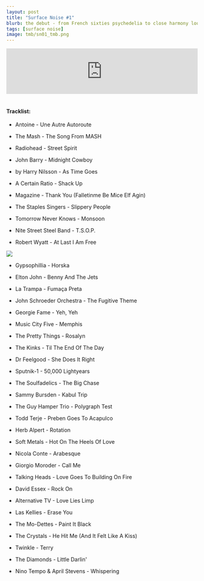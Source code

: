 ```yaml
---
layout: post
title: "Surface Noise #1"
blurb: the debut - from French sixties psychedelia to close harmony lounge...
tags: [surface noise]
image: tmb/sn01_tmb.png
---
```


<iframe width="100%" height="120" src="https://www.mixcloud.com/widget/iframe/?hide_cover=1&feed=%2Fzero_cc%2Fsurface-noise-1-13717%2F" frameborder="0" ></iframe>
&nbsp;

#### Tracklist:

- Antoine - Une Autre Autoroute
- The Mash - The Song From MASH
- Radiohead - Street Spirit
- John Barry - Midnight Cowboy
- by Harry Nilsson - As Time Goes 

- A Certain Ratio - Shack Up
- Magazine - Thank You (Falletinme Be Mice Elf Agin)
- The Staples Singers - Slippery People
- Tomorrow Never Knows - Monsoon
- Nite Street Steel Band - T.S.O.P.
- Robert Wyatt - At Last I Am Free

![](https://lh3.googleusercontent.com/B8gRT-6hrUoTG6ipVX5inVU81sSuANPh0cD4930rVv9BU17AiAKhMKsifuBWbGDdBECZ8dU3fKjOJF0Nahe9Ggw2chfMh4_3zvWmUyIY4mD-OaGyKhYeI7oikq8tYcKk6BO4MT09JPcEzENe88sKCfuXgc6tuLuf-h0f-sg5Ggwj16VmCCBtD9ZCfrGRgJRj7q9H4LHEkEC9pm3y5RA6zOTF7PvjCSuyADqaQdYOyGTFOlvSW7LHkhO6HX0TdMO2ngKliyUwKrZ58Q4kxgQnk0_0oa_QAqt8VMLjWXyCkLcLcYE_NiyLj-kSScm70SY5l9KKABUzo5MWkcFv2IYLTtLkqk8crEp8HnOsush37FntHKF80Js7fAVoYHlbar64ZsKAWH6-l5Sp9g2EuKqVPZ1GvMVHL8TjgC2VIeiRBpMWY1nX4M2C6qK8zz12UEaVT8WZGpcEdJPQfOMhTq9fpE4Xtypjx6T-dIro_wIOpupdMh0dpqTBX_BO9S8VmxEPx2ntQCkEFZ9z6JnX1MLocEhJGaxVVKYmE7P-_IGapxwMFSqvDPIGlNquHCIQKQ7jZbW53jSHlSXr_B0GqVgD0H-nkG-Ilj5BlaOfgymE2vc6KT3nnT3JbZ4iIYpeKg6Y6tZk94A0Y74Ryciw3mgY5c4B=w536-h531-no)

- Gypsophillia - Horska
- Elton John - Benny And The Jets
- La Trampa - Fumaça Preta
- John Schroeder Orchestra - The Fugitive Theme
- Georgie Fame - Yeh, Yeh

- Music City Five - Memphis
- The Pretty Things - Rosalyn
- The Kinks - Til The End Of The Day
- Dr Feelgood - She Does It Right

- Sputnik-1 - 50,000 Lightyears
- The Soulfadelics - The Big Chase
- Sammy Bursden - Kabul Trip
- The Guy Hamper Trio - Polygraph Test

- Todd Terje - Preben Goes To Acapulco
- Herb Alpert - Rotation
- Soft Metals - Hot On The Heels Of Love
- Nicola Conte - Arabesque
- Giorgio Moroder - Call Me

- Talking Heads - Love Goes To Building On Fire
- David Essex - Rock On
- Alternative TV - Love Lies Limp
- Las Kellies - Erase You
- The Mo-Dettes - Paint It Black

- The Crystals - He Hit Me (And It Felt Like A Kiss)
- Twinkle - Terry
- The Diamonds - Little Darlin'

- Nino Tempo & April Stevens - Whispering